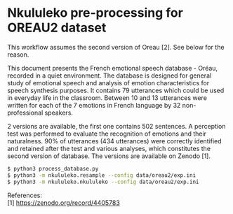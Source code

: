 # Nkululeko pre-processing for OREAU2 dataset

This workflow assumes the second version of Oreau [2]. See below for the reason.  

This document presents the French emotional speech database - Oréau, recorded in a quiet environment. The database is designed for general study of emotional speech and analysis of emotion characteristics for speech synthesis purposes. It contains 79 utterances which could be used in everyday life in the classroom. Between 10 and 13 utterances were written for each of the 7 emotions in French language by 32  non-professional  speakers.

2 versions are available, the first one contains 502 sentences. A perception test was performed to evaluate the recognition of emotions and their naturalness. 90% of utterances (434 utterances) were correctly identified and retained after the test and various analyses, which constitutes the second version of database. The versions are available on Zenodo [1].

```bash
$ python3 process_database.py
$ python3 -m nkululeko.resample --config data/oreau2/exp.ini
$ python3 -m nkululeko.nkululeko --config data/oreau2/exp.ini
```


References:  
[1] https://zenodo.org/record/4405783